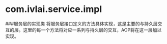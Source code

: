 # com.ivlai.service.impl
###服务层的实现类
将服务层接口定义的方法具体实现，这是主要的与持久层交互的层。这里的每一个方法将对应一系列与持久层的交互，AOP将在这一层加以实现。
